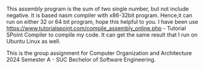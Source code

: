 This assembly program is the sum of two single number, but not include negative.
It is based nasm compiler with x86-32bit program.
Hence,it can run on either 32 or 64 bit program, hope this helpful to you.
I have been use https://www.tutorialspoint.com/compile_assembly_online.php - Tutorial SPoint Compiler to compile my code.
It can get the same result that I run on Ubuntu Linux as well.

This is the group assignment for Computer Organization and Architecture 2024 Semester A - SUC Bechelor of Software Engineering.
